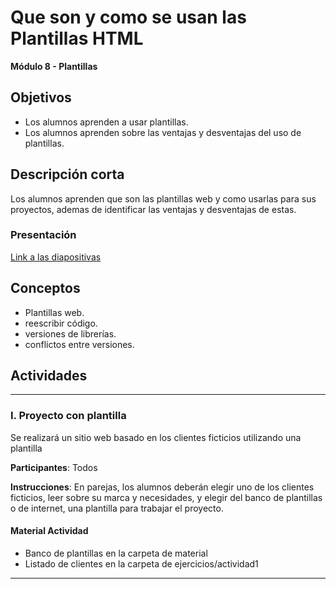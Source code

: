 # Que son y como se usan las Plantillas HTML

**Módulo 8 - Plantillas**

## Objetivos
- Los alumnos aprenden a usar plantillas.
- Los alumnos aprenden sobre las ventajas y desventajas del uso de plantillas.

## Descripción corta

Los alumnos aprenden que son las plantillas web y como usarlas para sus proyectos, ademas de identificar las ventajas y desventajas de estas.

### Presentación

[Link a las diapositivas](https://docs.google.com/presentation/d/1JLGhoqsPSacubPewAggCLcVtwWDI_NjF96odV287gH4)

## Conceptos
- Plantillas web.
- reescribir código.
- versiones de librerías.
- conflictos entre versiones.

## Actividades

---

### I. Proyecto con plantilla

Se realizará un sitio web basado en los clientes ficticios utilizando una plantilla

**Participantes**: Todos

**Instrucciones**: En parejas, los alumnos deberán elegir uno de los clientes ficticios, leer sobre su marca y necesidades, y elegir del banco de plantillas o de internet, una plantilla para trabajar el proyecto.


#### Material Actividad

- Banco de plantillas en la carpeta de material
- Listado de clientes en la carpeta de ejercicios/actividad1

---
